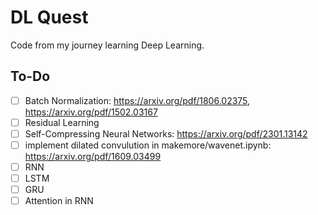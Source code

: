 # DL Quest

Code from my journey learning Deep Learning.

## To-Do

- [ ] Batch Normalization: https://arxiv.org/pdf/1806.02375, https://arxiv.org/pdf/1502.03167
- [ ] Residual Learning
- [ ] Self-Compressing Neural Networks: https://arxiv.org/pdf/2301.13142
- [ ] implement dilated convulution in makemore/wavenet.ipynb: https://arxiv.org/pdf/1609.03499
- [ ] RNN
- [ ] LSTM
- [ ] GRU
- [ ] Attention in RNN
